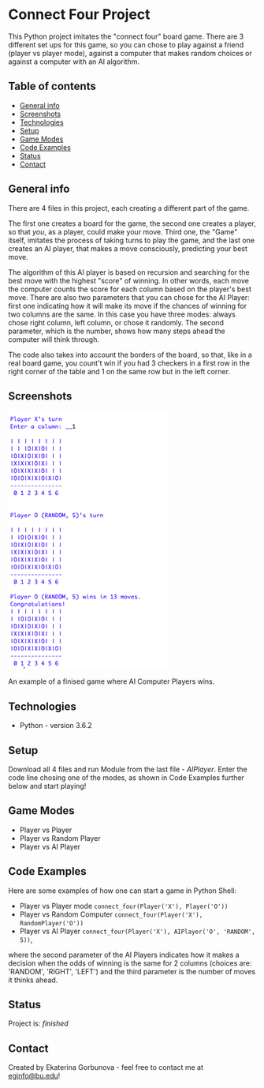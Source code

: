 # Connect Four Project
This Python project imitates the "connect four" board game. 
There are 3 different set ups for this game, so you can chose to play against a friend (player vs player mode), against a computer that makes random choices or against a computer with an AI algorithm. 

## Table of contents
* [General info](#general-info)
* [Screenshots](#screenshots)
* [Technologies](#technologies)
* [Setup](#setup)
* [Game Modes](#game-modes)
* [Code Examples](#code-examples)
* [Status](#status)
* [Contact](#contact)

## General info
There are 4 files in this project, each creating a different part of the game. 

The first one creates a board for the game, the second one creates a player, so that _you_, as a player, could make your move. Third one, the "Game" itself, imitates the process of taking turns to play the game, and the last one creates an AI player, that makes a move consciously, predicting your best move. 

The algorithm of this AI player is based on recursion and searching for the best move with the highest "score" of winning. In other words, each move the computer counts the score for each column based on the player's best move. 
There are also two parameters that you can chose for the AI Player: first one indicating how it will make its move if the chances of winning for two columns are the same. In this case you have three modes: always chose right column, left column, or chose it randomly. The second parameter, which is the number, shows how many steps ahead the computer will think through. 

The code also takes into account the borders of the board, so that, like in a real board game, you count't win if you had 3 checkers in a first row in the right corner of the table and 1 on the same row but in the left corner. 


## Screenshots
![Example screenshot](ConnectFourExample.png)

An example of a finised game where AI Computer Players wins. 


## Technologies
* Python - version 3.6.2

## Setup
Download all 4 files and run Module from the last file - *AIPlayer*. Enter the code line chosing one of the modes, as shown in Code Examples further below and start playing! 

## Game Modes
* Player vs Player  
* Player vs Random Player 
* Player vs AI Player

## Code Examples
Here are some examples of how one can start a game in Python Shell:

* Player vs Player mode 
`connect_four(Player('X'), Player('O'))`
* Player vs Random Computer 
`connect_four(Player('X'), RandomPlayer('O'))`
* Player vs AI Player
`connect_four(Player('X'), AIPlayer('O', 'RANDOM', 5))`, 

where the second parameter of the AI Players indicates how it makes a decision when the odds of winning is the same for 2 columns (choices are: 'RANDOM', 'RIGHT', 'LEFT') and the third parameter is the number of moves it thinks ahead. 

## Status
Project is: _finished_

## Contact
Created by Ekaterina Gorbunova - feel free to contact me at eginfo@bu.edu!

